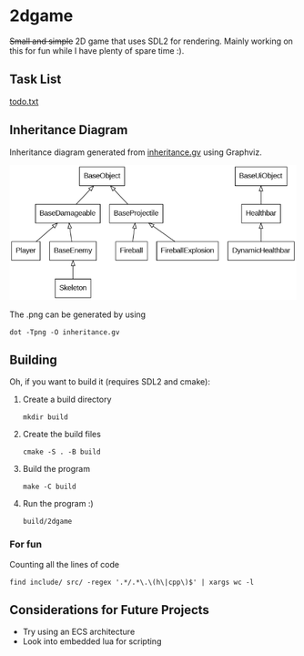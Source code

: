 # 2dgame

~~Small and simple~~ 2D game that uses SDL2 for rendering. Mainly working on this for fun while I have plenty of spare time :).

## Task List
[todo.txt](todo.txt)

## Inheritance Diagram

Inheritance diagram generated from [inheritance.gv](inheritance.gv) using Graphviz.

![inheritance.gv.png](inheritance.gv.png)

The .png can be generated by using
```
dot -Tpng -O inheritance.gv
```

## Building

Oh, if you want to build it (requires SDL2 and cmake): 

1. Create a build directory
    ```shell
    mkdir build
    ```

2. Create the build files
    ```shell
    cmake -S . -B build
    ```

3. Build the program
    ```shell
    make -C build
    ```

4. Run the program :)
    ```shell
    build/2dgame
    ```

### For fun

Counting all the lines of code
```shell
find include/ src/ -regex '.*/.*\.\(h\|cpp\)$' | xargs wc -l
```

## Considerations for Future Projects

- Try using an ECS architecture
- Look into embedded lua for scripting
